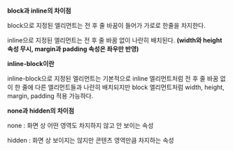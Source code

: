 #

**block과 inline의 차이점**

block으로 지정된 엘리먼트는 전 후 줄 바꿈이 들어가 가로로 한줄을 차지한다.

inline으로 지정된 엘리먼트는 전 후 줄 바꿈 없이 나란히 배치된다. **(width와 height 속성 무시, margin과 padding 속성은 좌우만 반영)**

**inline-block이란**

inline-block으로 지정된 엘리먼트는 기본적으로 inline 엘리먼트처럼 전 후 줄 바꿈 없이 한 줄에 다른 엘리먼트들과 나란히 배치되지만 block 엘리먼트처럼 width, height, margin, padding 적용 가능하다.

**none과 hidden의 차이점**

none : 화면 상 어떤 영역도 차지하지 않고 안 보이는 속성

hidden : 화면 상 보이지는 않지만 콘텐츠 영역만큼 차지하는 속성
